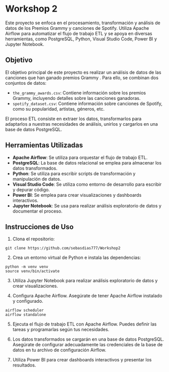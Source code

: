 # Workshop 2

Este proyecto se enfoca en el procesamiento, transformación y análisis de datos de los Premios Grammy y canciones de Spotify. Utiliza Apache Airflow para automatizar el flujo de trabajo ETL y se apoya en diversas herramientas, como PostgreSQL, Python, Visual Studio Code, Power BI y Jupyter Notebook.

## Objetivo

El objetivo principal de este proyecto es realizar un análisis de datos de las canciones que han ganado premios Grammy . Para ello, se combinan dos conjuntos de datos:

- `the_grammy_awards.csv`: Contiene información sobre los premios Grammy, incluyendo detalles sobre las canciones ganadoras.
- `spotify_dataset.csv`: Contiene información sobre canciones de Spotify, como su popularidad, artistas, géneros, etc.

El proceso ETL consiste en extraer los datos, transformarlos para adaptarlos a nuestras necesidades de análisis, unirlos y cargarlos en una base de datos PostgreSQL.

## Herramientas Utilizadas

- **Apache Airflow**: Se utiliza para orquestar el flujo de trabajo ETL.
- **PostgreSQL**: La base de datos relacional se emplea para almacenar los datos transformados.
- **Python**: Se utiliza para escribir scripts de transformación y manipulación de datos.
- **Visual Studio Code**: Se utiliza como entorno de desarrollo para escribir y depurar código.
- **Power BI**: Se emplea para crear visualizaciones y dashboards interactivos.
- **Jupyter Notebook**: Se usa para realizar análisis exploratorio de datos y documentar el proceso.

## Instrucciones de Uso

1. Clona el repositorio:
```
git clone https://github.com/sebasdias777/Workshop2
```
2. Crea un entorno virtual de Python e instala las dependencias:
```
python -m venv venv
source venv/bin/activate
```
3. Utiliza Jupyter Notebook para realizar análisis exploratorio de datos y crear visualizaciones.
   
4. Configura Apache Airflow. Asegúrate de tener Apache Airflow instalado y configurado.
```
airflow scheduler
airflow standalone
```
5. Ejecuta el flujo de trabajo ETL con Apache Airflow. Puedes definir las tareas y programarlas según tus necesidades.

6. Los datos transformados se cargarán en una base de datos PostgreSQL. Asegúrate de configurar adecuadamente las credenciales de la base de datos en tu archivo de configuración Airflow.
7. Utiliza Power BI para crear dashboards interactivos y presentar los resultados.

